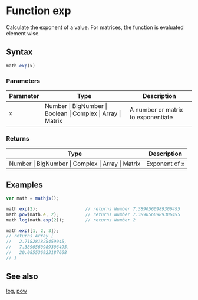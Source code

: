 # Function exp

Calculate the exponent of a value.
For matrices, the function is evaluated element wise.


## Syntax

```js
math.exp(x)
```

### Parameters

Parameter | Type | Description
--------- | ---- | -----------
`x` | Number &#124; BigNumber &#124; Boolean &#124; Complex &#124; Array &#124; Matrix | A number or matrix to exponentiate

### Returns

Type | Description
---- | -----------
Number &#124; BigNumber &#124; Complex &#124; Array &#124; Matrix | Exponent of `x`


## Examples

```js
var math = mathjs();

math.exp(2);                  // returns Number 7.3890560989306495
math.pow(math.e, 2);          // returns Number 7.3890560989306495
math.log(math.exp(2));        // returns Number 2

math.exp([1, 2, 3]);
// returns Array [
//   2.718281828459045,
//   7.3890560989306495,
//   20.085536923187668
// ]
```


## See also

[log](log.md),
[pow](pow.md)


<!-- Note: This file is automatically generated from source code comments. Changes made in this file will be overridden. -->
